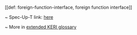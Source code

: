 [[def: foreign-function-interface, foreign function interface]]

~ Spec-Up-T link: <a href='https://weboftrust.github.io/WOT-terms/docs/glossary/foreign-function-interface'>here</a>

~ More in <a href="https://weboftrust.github.io/WOT-terms/docs/glossary/foreign-function-interface">extended KERI glossary</a>
